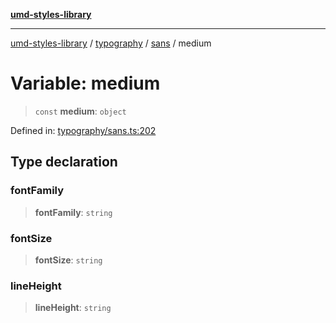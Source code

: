 [**umd-styles-library**](../../../../README.md)

***

[umd-styles-library](../../../../modules.md) / [typography](../../../README.md) / [sans](../README.md) / medium

# Variable: medium

> `const` **medium**: `object`

Defined in: [typography/sans.ts:202](https://github.com/UMD-Digital/design-system/blob/ed6189804bf5f4c4fcbe5325b54aac33ac48d614/packages/styles/source/typography/sans.ts#L202)

## Type declaration

### fontFamily

> **fontFamily**: `string`

### fontSize

> **fontSize**: `string`

### lineHeight

> **lineHeight**: `string`
